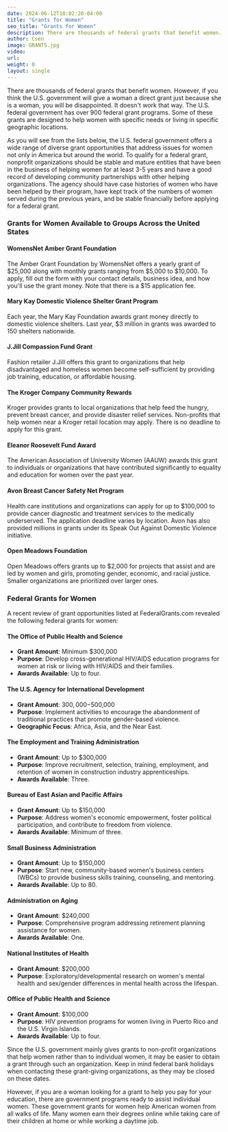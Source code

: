 ```yaml
---
date: 2024-06-12T10:02:20-04:00
title: "Grants for Women"
seo_title: "Grants for Women"
description: There are thousands of federal grants that benefit women. However, if you think the U.S. government will give a woman a direct grant just because she is a woman, you will be disappointed.
author: Csen
image: GRANTS.jpg
video:
url: 
weight: 0
layout: single
---
```

There are thousands of federal grants that benefit women. However, if you think the U.S. government will give a woman a direct grant just because she is a woman, you will be disappointed. It doesn't work that way. The U.S. federal government has over 900 federal grant programs. Some of these grants are designed to help women with specific needs or living in specific geographic locations.

As you will see from the lists below, the U.S. federal government offers a wide range of diverse grant opportunities that address issues for women not only in America but around the world. To qualify for a federal grant, nonprofit organizations should be stable and mature entities that have been in the business of helping women for at least 3-5 years and have a good record of developing community partnerships with other helping organizations. The agency should have case histories of women who have been helped by their program, have kept track of the numbers of women served during the previous years, and be stable financially before applying for a federal grant.

### Grants for Women Available to Groups Across the United States

#### WomensNet Amber Grant Foundation
The Amber Grant Foundation by WomensNet offers a yearly grant of $25,000 along with monthly grants ranging from $5,000 to $10,000. To apply, fill out the form with your contact details, business idea, and how you'll use the grant money. Note that there is a $15 application fee.

#### Mary Kay Domestic Violence Shelter Grant Program
Each year, the Mary Kay Foundation awards grant money directly to domestic violence shelters. Last year, $3 million in grants was awarded to 150 shelters nationwide.

#### J.Jill Compassion Fund Grant
Fashion retailer J.Jill offers this grant to organizations that help disadvantaged and homeless women become self-sufficient by providing job training, education, or affordable housing.

#### The Kroger Company Community Rewards
Kroger provides grants to local organizations that help feed the hungry, prevent breast cancer, and provide disaster relief services. Non-profits that help women near a Kroger retail location may apply. There is no deadline to apply for this grant.

#### Eleanor Roosevelt Fund Award
The American Association of University Women (AAUW) awards this grant to individuals or organizations that have contributed significantly to equality and education for women over the past year.

#### Avon Breast Cancer Safety Net Program
Health care institutions and organizations can apply for up to $100,000 to provide cancer diagnostic and treatment services to the medically underserved. The application deadline varies by location. Avon has also provided millions in grants under its Speak Out Against Domestic Violence initiative.

#### Open Meadows Foundation
Open Meadows offers grants up to $2,000 for projects that assist and are led by women and girls, promoting gender, economic, and racial justice. Smaller organizations are prioritized over larger ones.

### Federal Grants for Women

A recent review of grant opportunities listed at FederalGrants.com revealed the following federal grants for women:

#### The Office of Public Health and Science
- **Grant Amount**: Minimum $300,000
- **Purpose**: Develop cross-generational HIV/AIDS education programs for women at risk or living with HIV/AIDS and their families.
- **Awards Available**: Up to four.

#### The U.S. Agency for International Development
- **Grant Amount**: $300,000-$500,000
- **Purpose**: Implement activities to encourage the abandonment of traditional practices that promote gender-based violence.
- **Geographic Focus**: Africa, Asia, and the Near East.

#### The Employment and Training Administration
- **Grant Amount**: Up to $300,000
- **Purpose**: Improve recruitment, selection, training, employment, and retention of women in construction industry apprenticeships.
- **Awards Available**: Three.

#### Bureau of East Asian and Pacific Affairs
- **Grant Amount**: Up to $150,000
- **Purpose**: Address women's economic empowerment, foster political participation, and contribute to freedom from violence.
- **Awards Available**: Minimum of three.

#### Small Business Administration
- **Grant Amount**: Up to $150,000
- **Purpose**: Start new, community-based women's business centers (WBCs) to provide business skills training, counseling, and mentoring.
- **Awards Available**: Up to 80.

#### Administration on Aging
- **Grant Amount**: $240,000
- **Purpose**: Comprehensive program addressing retirement planning assistance for women.
- **Awards Available**: One.

#### National Institutes of Health
- **Grant Amount**: $200,000
- **Purpose**: Exploratory/developmental research on women's mental health and sex/gender differences in mental health across the lifespan.

#### Office of Public Health and Science
- **Grant Amount**: $100,000
- **Purpose**: HIV prevention programs for women living in Puerto Rico and the U.S. Virgin Islands.
- **Awards Available**: Up to four.

Since the U.S. government mainly gives grants to non-profit organizations that help women rather than to individual women, it may be easier to obtain a grant through such an organization. Keep in mind federal bank holidays when contacting these grant-giving organizations, as they may be closed on these dates.

However, if you are a woman looking for a grant to help you pay for your education, there are government programs ready to assist individual women. These government grants for women help American women from all walks of life. Many women earn their degrees online while taking care of their children at home or while working a daytime job.